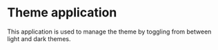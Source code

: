 # Theme application
This application is used to manage the theme by toggling from between light and dark themes.